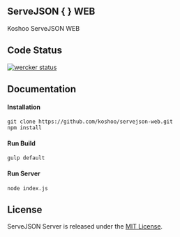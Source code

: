 ## ServeJSON { } WEB

Koshoo ServeJSON WEB

## Code Status

[![wercker status](https://app.wercker.com/status/6440277fc78e2e22058ad88b1e3d5be8/m "wercker status")](https://app.wercker.com/project/bykey/6440277fc78e2e22058ad88b1e3d5be8)

## Documentation

#### Installation
```
git clone https://github.com/koshoo/servejson-web.git
npm install
```

#### Run Build
```
gulp default
```

#### Run Server
```
node index.js
```

## License

ServeJSON Server is released under the [MIT License](https://github.com/koshoo/servejson-web/blob/master/LICENSE).
